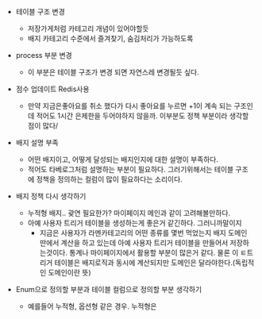 - 테이블 구조 변경
	- 저장가게처럼 카테고리 개념이 있어야할듯
	- 배지 카테고리 수준에서 즐겨찾기, 숨김처리가 가능하도록

- process 부분 변경
	- 이 부분은 테이블 구조가 변경 되면 자연스레 변경될듯 싶다.

- 점수 업데이트 Redis사용
	- 만약 지금은좋아요를 취소 했다가 다시 좋아요를 누르면 +1이 계속 되는 구조인데 적어도 1시간 은제한을 두어야하지 않을까. 이부분도 정책 부분이라 생각할 점이 많다/

- 배지 설명 부족
	- 어떤 배지이고, 어떻게 달성되는 배지인지에 대한 설명이 부족하다.
	- 적어도 타베로그처럼 설명하는 부분이 필요하다. 그러기위해서는 테이블 구조에 정책을 정의하는 컬럼이 많이 필요하다는 소리이다.

- 배지 정책 다시 생각하기
	- 누적형 배지.. 괒연 필요한가? 마이페이지 메인과 같이 고려해볼만하다.
	- 아예 사용자 트리거 테이블을 생성하는게 좋은거 같긴하다. 그러니까말이지
		- 지금은 사용자가 라멘카테고리의 어떤 종류를 몇번 먹었는지 배지 도메인 딴에서 계산을 하고 있는데 아예 사용자 트리거 테이블을 만들어서 저장하는것이다. 통계나 마이페이지에서 활용할 부분이 많은거 같다. 물론 이 ㅌ트리거 테이블은 배지로직과 동시에 계산되지만 도메인은 달라야한다.(독립적인 도메인이란 뜻) 

- Enum으로 정의할 부분과 테이블 컬럼으로 정의할 부분 생각하기
	- 예를들어 누적형, 옵션형 같은 경우. 누적형은
